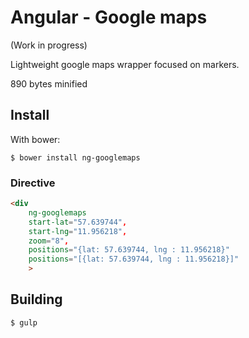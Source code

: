 Angular - Google maps
=================
(Work in progress)

Lightweight google maps wrapper focused on markers.

890 bytes minified

Install
-------
With bower:

    $ bower install ng-googlemaps

</ul>

### Directive
```html
<div
    ng-googlemaps
    start-lat="57.639744",
    start-lng="11.956218",
    zoom="8",
    positions="{lat: 57.639744, lng : 11.956218}"
	positions="[{lat: 57.639744, lng : 11.956218}]"
    >
```


Building
-------
	$ gulp
	